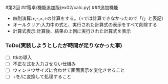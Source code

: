 #第2回
##電卓/機能追加版(ex02/calc.py)
###追加機能
- 四則演算:+,-,×,÷の計算をする。（÷では計算できなかったので「/」と表記）
- オールクリア:入力中の式と、実行された計算式の表示をすべて削除する
- 計算式表示:計算後、結果の上側に実行された計算式を表示

### ToDo(実装しようとしたが時間が足りなかった事)
- [ ] ttkの導入
- [ ] 不正な式を入力させない仕組み
- [ ] ウィンドウサイズに合わせて画面表示を変化させること
- [ ] ÷を/に変換して処理すること
